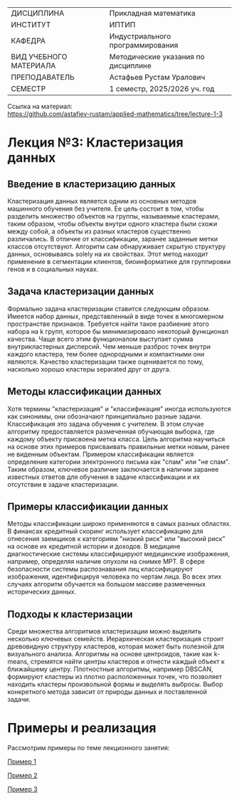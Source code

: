 |||
|---|---|
|ДИСЦИПЛИНА|Прикладная математика|
|ИНСТИТУТ|ИПТИП|
|КАФЕДРА|Индустриального программирования|
|ВИД УЧЕБНОГО МАТЕРИАЛА|Методические указания по дисциплине|
|ПРЕПОДАВАТЕЛЬ|Астафьев Рустам Уралович|
|СЕМЕСТР|1 семестр, 2025/2026 уч. год|

Ссылка на материал: <br>
https://github.com/astafiev-rustam/applied-mathematics/tree/lecture-1-3

# Лекция №3: Кластеризация данных

## Введение в кластеризацию данных

Кластеризация данных является одним из основных методов машинного обучения без учителя. Ее цель состоит в том, чтобы разделить множество объектов на группы, называемые кластерами, таким образом, чтобы объекты внутри одного кластера были схожи между собой, а объекты из разных кластеров существенно различались. В отличие от классификации, заранее заданные метки классов отсутствуют. Алгоритм сам обнаруживает скрытую структуру данных, основываясь solely на их свойствах. Этот метод находит применение в сегментации клиентов, биоинформатике для группировки генов и в социальных науках.

## Задача кластеризации данных

Формально задача кластеризации ставится следующим образом. Имеется набор данных, представленный в виде точек в многомерном пространстве признаков. Требуется найти такое разбиение этого набора на k групп, которое бы минимизировало некоторый функционал качества. Чаще всего этим функционалом выступает сумма внутрикластерных дисперсий. Чем меньше разброс точек внутри каждого кластера, тем более однородными и компактными они являются. Качество кластеризации также оценивается по тому, насколько хорошо кластеры separated друг от друга.

## Методы классификации данных

Хотя термины "кластеризация" и "классификация" иногда используются как синонимы, они обозначают принципиально разные задачи. Классификация это задача обучения с учителем. В этом случае алгоритму предоставляется размеченная обучающая выборка, где каждому объекту присвоена метка класса. Цель алгоритма научиться на основе этих примеров присваивать правильные метки новым, ранее не виденным объектам. Примером классификации является определение категории электронного письма как "спам" или "не спам". Таким образом, ключевое различие заключается в наличии заранее известных ответов для обучения в задаче классификации и их отсутствии в задаче кластеризации.

## Примеры классификации данных

Методы классификации широко применяются в самых разных областях. В финансах кредитный скоринг использует классификацию для отнесения заемщиков к категориям "низкий риск" или "высокий риск" на основе их кредитной истории и доходов. В медицине диагностические системы классифицируют медицинские изображения, например, определяя наличие опухоли на снимке МРТ. В сфере безопасности системы распознавания лиц классифицируют изображения, идентифицируя человека по чертам лица. Во всех этих случаях алгоритм обучается на большом массиве размеченных исторических данных.

## Подходы к кластеризации

Среди множества алгоритмов кластеризации можно выделить несколько ключевых семейств. Иерархическая кластеризация строит древовидную структуру кластеров, которая может быть полезной для визуального анализа. Алгоритмы на основе центроидов, такие как k-means, стремятся найти центры кластеров и отнести каждый объект к ближайшему центру. Плотностные алгоритмы, например DBSCAN, формируют кластеры из плотно расположенных точек, что позволяет находить кластеры произвольной формы и выделять выбросы. Выбор конкретного метода зависит от природы данных и поставленной задачи.

# Примеры и реализация
Рассмотрим примеры по теме лекционного занятия:

[Пример 1](https://habr.com/ru/articles/101338/)

[Пример 2](https://neerc.ifmo.ru/wiki/index.php?title=%D0%9A%D0%BB%D0%B0%D1%81%D1%82%D0%B5%D1%80%D0%B8%D0%B7%D0%B0%D1%86%D0%B8%D1%8F)

[Пример 3](https://habr.com/ru/articles/798331/)